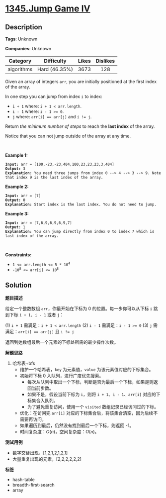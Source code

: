 # [1345.Jump Game IV](https://leetcode.com/problems/jump-game-iv/description/)

## Description

**Tags**: Unknown

**Companies**: Unknown

|  Category  |  Difficulty   | Likes | Dislikes |
| :--------: | :-----------: | :---: | :------: |
| algorithms | Hard (46.35%) | 3673  |   128    |

<p>Given an array of&nbsp;integers <code>arr</code>, you are initially positioned at the first index of the array.</p>
<p>In one step you can jump from index <code>i</code> to index:</p>
<ul>
  <li><code>i + 1</code> where:&nbsp;<code>i + 1 &lt; arr.length</code>.</li>
  <li><code>i - 1</code> where:&nbsp;<code>i - 1 &gt;= 0</code>.</li>
  <li><code>j</code> where: <code>arr[i] == arr[j]</code> and <code>i != j</code>.</li>
</ul>
<p>Return <em>the minimum number of steps</em> to reach the <strong>last index</strong> of the array.</p>
<p>Notice that you can not jump outside of the array at any time.</p>
<p>&nbsp;</p>
<p><strong class="example">Example 1:</strong></p>
<pre><code><strong>Input:</strong> arr = [100,-23,-23,404,100,23,23,23,3,404]
<strong>Output:</strong> 3
<strong>Explanation:</strong> You need three jumps from index 0 --&gt; 4 --&gt; 3 --&gt; 9. Note that index 9 is the last index of the array.</code></pre>
<p><strong class="example">Example 2:</strong></p>
<pre><code><strong>Input:</strong> arr = [7]
<strong>Output:</strong> 0
<strong>Explanation:</strong> Start index is the last index. You do not need to jump.</code></pre>
<p><strong class="example">Example 3:</strong></p>
<pre><code><strong>Input:</strong> arr = [7,6,9,6,9,6,9,7]
<strong>Output:</strong> 1
<strong>Explanation:</strong> You can jump directly from index 0 to index 7 which is last index of the array.</code></pre>
<p>&nbsp;</p>
<p><strong>Constraints:</strong></p>
<ul>
  <li><code>1 &lt;= arr.length &lt;= 5 * 10<sup>4</sup></code></li>
  <li><code>-10<sup>8</sup> &lt;= arr[i] &lt;= 10<sup>8</sup></code></li>
</ul>

## Solution

**题目描述**

给定一个整数数组 `arr`，你最开始在下标为 0 的位置。每一步你可以从下标 `i` 跳到下标 `i + 1`、`i - 1` 或者 `j`：

(1) `i + 1` 需满足：`i + 1 < arr.length`
(2) `i - 1` 需满足：`i - 1 >= 0`
(3) `j` 需满足：`arr[i] == arr[j]` 且 `i != j`

返回到达数组最后一个元素的下标处所需的最少操作次数。

**解题思路**

1. 哈希表+bfs
   - 维护一个哈希表，`key` 为元素值，`value` 为该元素值对应的下标集合。
   - 初始将下标 0 入队列，进行广度优先搜索。
     - 每次从队列中取出一个下标，判断是否为最后一个下标，如果是则返回当前步数。
     - 如果不是，假设当前下标为 `i`，则将 `i + 1`、`i - 1`、`arr[i]` 对应的下标集合入队列。
     - 为了避免重复访问，使用一个 `visited` 数组记录已经访问过的下标。
   - 优化：在访问完 `arr[i]` 对应的下标集合后，将该集合清空，因为后续不需要再访问。
   - 如果遍历到最后，仍然没有找到最后一个下标，则返回 -1。
   - 时间复杂度：$O(n)$，空间复杂度：$O(n)$。

**测试用例**

- 数字交替出现，[1,2,1,2,1,2,1]
- 大量重复出现的元素，[2,2,2,2,2,2]

**标签**

- hash-table
- breadth-first-search
- array
